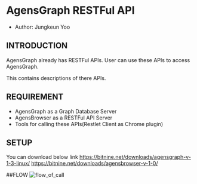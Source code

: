 # AgensGraph RESTFul API
- Author: Jungkeun Yoo
## INTRODUCTION
AgensGraph already has RESTFul APIs. 
User can use these APIs to access AgensGraph.  

This contains descriptions of there APIs.

## REQUIREMENT
* AgensGraph as a Graph Database Server
* AgensBrowser as a RESTFul API Server
* Tools for calling these APIs(Restlet Client as Chrome plugin)

## SETUP
You can download below link
https://bitnine.net/downloads/agensgraph-v-1-3-linux/
https://bitnine.net/downloads/agensbrowser-v-1-0/

##FLOW
![flow_of_call](/jkyoo74/agens_rest_api/flow_of_call.png)

